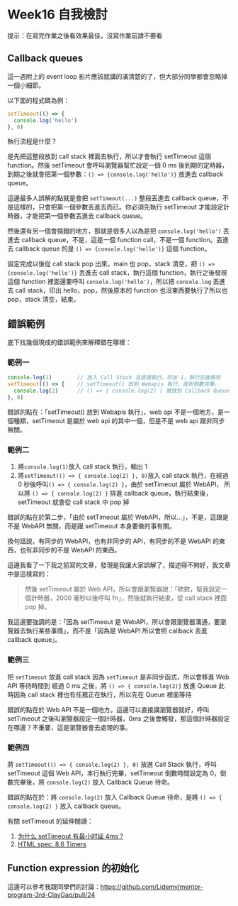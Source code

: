 # Week16 自我檢討

提示：在寫完作業之後看效果最佳，沒寫作業前請不要看

## Callback queues

這一週附上的 event loop 影片應該就講的滿清楚的了，但大部分同學都會忽略掉一個小細節。

以下面的程式碼為例：

``` js
setTimeout(() => {
  console.log('hello')
}, 0)
```

執行流程是什麼？

是先把這整段放到 call stack 裡面去執行，所以才會執行 setTimeout 這個 function。然後 setTimeout 會呼叫瀏覽器幫忙設定一個 0 ms 後到期的定時器，到期之後就會把第一個參數：`() => {console.log('hello')}` 放進去 callback queue。

這邊最多人誤解的點就是會把 `setTimeout(...)` 整段丟進去 callback queue，不是這樣的，只會把第一個參數丟進去而已。你必須先執行 setTimeout 才能設定計時器，才能把第一個參數丟進去 callback queue。

然後還有另一個會搞錯的地方，那就是很多人以為是把 `console.log('hello')` 丟進去 callback queue，不是，這是一個 function call，不是一個 function。丟進去 callback queue 的是 `() => {console.log('hello')}` 這個 function。

設定完成以後從 call stack pop 出來，main 也 pop，stack 清空，把 `() => {console.log('hello')}`  丟進去 call stack，執行這個 function，執行之後發現這個 function 裡面還要呼叫 `console.log('hello')`，所以把 `console.log` 丟進去 call stack，印出 hello，pop，然後原本的 function 也沒東西要執行了所以也 pop，stack 清空，結束。

## 錯誤範例

底下找幾個現成的錯誤範例來解釋錯在哪裡：

### 範例一

``` js
console.log(1)        // 放入 Call Stack 並直接執行，印出 1，執行完後移除
setTimeout(() => {    // setTimeout() 放到 Webapis 執行，直到倒數完畢，
  console.log(2)      // () => { console.log(2) } 被放到 Callback Queue 待命
}, 0)
```

錯誤的點在：「setTimeout() 放到 Webapis 執行」，web api 不是一個地方，是一個種類，setTimeout 是屬於 web api 的其中一個，但是不是 web api 跟非同步無關。

### 範例二

1. 將`console.log(1)`放入 call stack 執行，輸出 1
2. 將`setTimeout(() => { console.log(2) }, 0)`放入 call stack 執行，在經過 0 秒後呼叫`() => { console.log(2) }`，由於 setTimeout 屬於 WebAPI，
所以將 `() => { console.log(2) }` 排進 callback queue，執行結束後，setTimeout 就會從 call stack 中 pop 掉

錯誤的點在於第二步，「由於 setTimeout 屬於 WebAPI，所以...」，不是，這跟是不是 WebAPI 無關，而是跟 setTimeout 本身要做的事有關。

換句話說，有同步的 WebAPI，也有非同步的 API，有同步的不是 WebAPI 的東西，也有非同步的不是 WebAPI 的東西。

這邊我看了一下我之前寫的文章，發現是我讓大家誤解了，描述得不夠好，我文章中是這樣寫的：

> 然後 setTimeout 屬於 Web API，所以會跟瀏覽器說：「欸欸，幫我設定一個計時器，2000 毫秒以後呼叫 fn」，然後就執行結束，從 call stack 裡面 pop 掉。

我這邊要強調的是：「因為 setTimeout 是 WebAPI，所以會跟瀏覽器溝通，要瀏覽器去執行某些事情」，而不是「因為是 WebAPI 所以會把 callback 丟進 callback queue」。

### 範例三

把 `setTimeout` 放進 call stack
因為 `setTimeout` 是非同步函式，所以會移進 Web API 等待時間到
經過 0 ms 之後，將 `() => { console.log(2)}` 放進 Queue 
此時因為 call stack 裡也有任務正在執行，所以先在 Queue 裡面等待

錯誤的點在於 Web API 不是一個地方。這邊可以直接講瀏覽器就好，呼叫 setTimeout 之後叫瀏覽器設定一個計時器，0ms 之後會觸發，那這個計時器設定在哪邊？不重要，這是瀏覽器會去處理的事。

### 範例四

將 `setTimeout(() => {
  console.log(2)
}, 0)` 放進 Call Stack 執行，呼叫 setTimeout 這個 Web API，本行執行完畢，setTimeout 倒數時間設定為 0，倒數完畢後，將 `console.log(2)` 放入 Callback Queue 待命。

錯誤的點在於：將 `console.log(2)` 放入 Callback Queue 待命，是將 `() => { console.log(2) }` 放入 callback queue。

有關 setTimeout 的延伸閱讀：

1. [为什么 setTimeout 有最小时延 4ms ?](https://juejin.im/post/6846687590616137742)
2. [HTML spec: 8.6 Timers](https://html.spec.whatwg.org/multipage/timers-and-user-prompts.html#timers)

## Function expression 的初始化

這邊可以參考我跟同學們的討論：https://github.com/Lidemy/mentor-program-3rd-ClayGao/pull/24